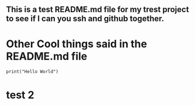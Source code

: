 ## This is a test README.md file for my trest project to see if I can you ssh and github together.

# Other Cool things said in the README.md file
``` 
print("Hello World")
```
# test 2